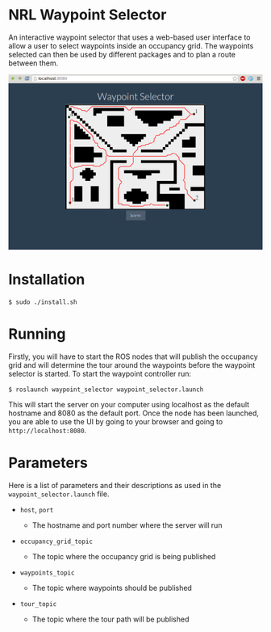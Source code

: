 NRL Waypoint Selector
=====================

An interactive waypoint selector that uses a web-based user interface
to allow a user to select waypoints inside an occupancy grid. The waypoints
selected can then be used by different packages and to plan a route
between them.

![wp](/sandbox/readme.png)


# Installation

    $ sudo ./install.sh

# Running
Firstly, you will have to start the ROS nodes that will publish the occupancy
grid and will determine the tour around the waypoints before the waypoint
selector is started. To start the waypoint controller run:

    $ roslaunch waypoint_selector waypoint_selector.launch

This will start the server on your computer using localhost as the
default hostname and 8080 as the default port. Once the node has been
launched, you are able to use the UI by going to your browser and 
going to `http://localhost:8080`.

# Parameters
Here is a list of parameters and their descriptions as used in the 
`waypoint_selector.launch` file.

- `host`, `port`
    - The hostname and port number where the server will run

- `occupancy_grid_topic`
    - The topic where the occupancy grid is being published

- `waypoints_topic`
    - The topic where waypoints should be published

- `tour_topic`
    - The topic where the tour path will be published
